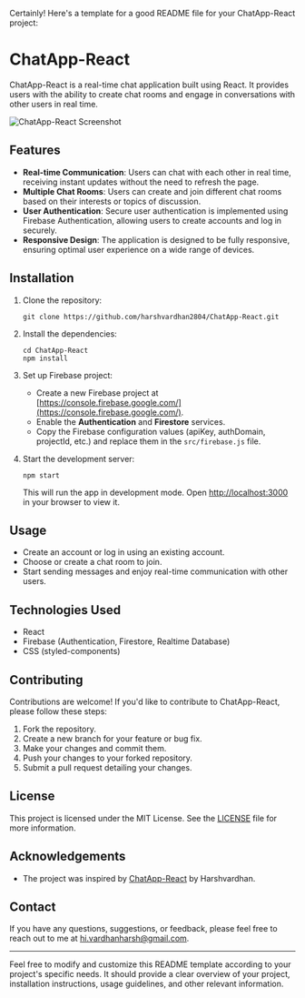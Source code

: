 Certainly! Here's a template for a good README file for your ChatApp-React project:

# ChatApp-React

ChatApp-React is a real-time chat application built using React. It provides users with the ability to create chat rooms and engage in conversations with other users in real time.

![ChatApp-React Screenshot](screenshot.png)

## Features

- **Real-time Communication**: Users can chat with each other in real time, receiving instant updates without the need to refresh the page.
- **Multiple Chat Rooms**: Users can create and join different chat rooms based on their interests or topics of discussion.
- **User Authentication**: Secure user authentication is implemented using Firebase Authentication, allowing users to create accounts and log in securely.
- **Responsive Design**: The application is designed to be fully responsive, ensuring optimal user experience on a wide range of devices.

## Installation

1. Clone the repository:

   ```shell
   git clone https://github.com/harshvardhan2804/ChatApp-React.git
   ```

2. Install the dependencies:

   ```shell
   cd ChatApp-React
   npm install
   ```

3. Set up Firebase project:

   - Create a new Firebase project at [https://console.firebase.google.com/](https://console.firebase.google.com/).
   - Enable the **Authentication** and **Firestore** services.
   - Copy the Firebase configuration values (apiKey, authDomain, projectId, etc.) and replace them in the `src/firebase.js` file.

4. Start the development server:

   ```shell
   npm start
   ```

   This will run the app in development mode. Open [http://localhost:3000](http://localhost:3000) in your browser to view it.

## Usage

- Create an account or log in using an existing account.
- Choose or create a chat room to join.
- Start sending messages and enjoy real-time communication with other users.

## Technologies Used

- React
- Firebase (Authentication, Firestore, Realtime Database)
- CSS (styled-components)

## Contributing

Contributions are welcome! If you'd like to contribute to ChatApp-React, please follow these steps:

1. Fork the repository.
2. Create a new branch for your feature or bug fix.
3. Make your changes and commit them.
4. Push your changes to your forked repository.
5. Submit a pull request detailing your changes.

## License

This project is licensed under the MIT License. See the [LICENSE](LICENSE) file for more information.

## Acknowledgements

- The project was inspired by [ChatApp-React](https://github.com/harshvardhan2804/ChatApp-React) by Harshvardhan.

## Contact

If you have any questions, suggestions, or feedback, please feel free to reach out to me at [hi.vardhanharsh@gmail.com](mailto:hi.vardhanharsh@gmail.com).

---

Feel free to modify and customize this README template according to your project's specific needs. It should provide a clear overview of your project, installation instructions, usage guidelines, and other relevant information.
